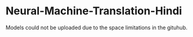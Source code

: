 # Neural-Machine-Translation-Hindi
Models could not be uploaded due to the space limitations in the gituhub.
